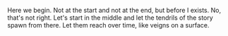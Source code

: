 
Here we begin. Not at the start and not at the end, but before I
exists.  No, that's not right. Let's start in the middle and let the
tendrils of the story spawn from there. Let them reach over time, like
veigns on a surface.

